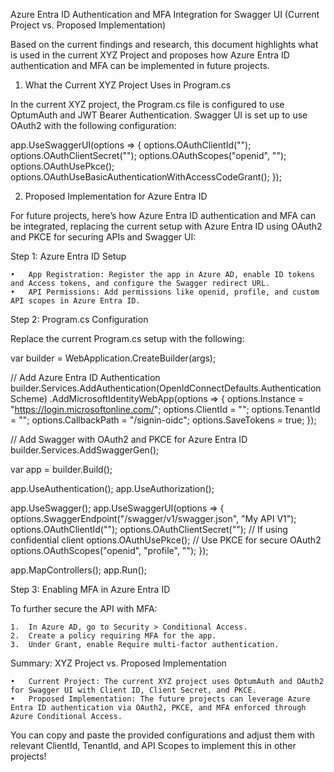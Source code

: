 Azure Entra ID Authentication and MFA Integration for Swagger UI (Current Project vs. Proposed Implementation)

Based on the current findings and research, this document highlights what is used in the current XYZ Project and proposes how Azure Entra ID authentication and MFA can be implemented in future projects.

1. What the Current XYZ Project Uses in Program.cs

In the current XYZ project, the Program.cs file is configured to use OptumAuth and JWT Bearer Authentication. Swagger UI is set up to use OAuth2 with the following configuration:

app.UseSwaggerUI(options =>
{
    options.OAuthClientId("<xyz-client-id>");
    options.OAuthClientSecret("<xyz-client-secret>");
    options.OAuthScopes("openid", "<custom-api-scope>");
    options.OAuthUsePkce();
    options.OAuthUseBasicAuthenticationWithAccessCodeGrant();
});

2. Proposed Implementation for Azure Entra ID

For future projects, here’s how Azure Entra ID authentication and MFA can be integrated, replacing the current setup with Azure Entra ID using OAuth2 and PKCE for securing APIs and Swagger UI:

Step 1: Azure Entra ID Setup

	•	App Registration: Register the app in Azure AD, enable ID tokens and Access tokens, and configure the Swagger redirect URL.
	•	API Permissions: Add permissions like openid, profile, and custom API scopes in Azure Entra ID.

Step 2: Program.cs Configuration

Replace the current Program.cs setup with the following:

var builder = WebApplication.CreateBuilder(args);

// Add Azure Entra ID Authentication
builder.Services.AddAuthentication(OpenIdConnectDefaults.AuthenticationScheme)
    .AddMicrosoftIdentityWebApp(options =>
    {
        options.Instance = "https://login.microsoftonline.com/";
        options.ClientId = "<your-client-id>";
        options.TenantId = "<your-tenant-id>";
        options.CallbackPath = "/signin-oidc";
        options.SaveTokens = true;
    });

// Add Swagger with OAuth2 and PKCE for Azure Entra ID
builder.Services.AddSwaggerGen();

var app = builder.Build();

app.UseAuthentication();
app.UseAuthorization();

app.UseSwagger();
app.UseSwaggerUI(options =>
{
    options.SwaggerEndpoint("/swagger/v1/swagger.json", "My API V1");
    options.OAuthClientId("<your-client-id>");
    options.OAuthClientSecret("<your-client-secret>"); // If using confidential client
    options.OAuthUsePkce(); // Use PKCE for secure OAuth2
    options.OAuthScopes("openid", "profile", "<your-api-scope>");
});

app.MapControllers();
app.Run();

Step 3: Enabling MFA in Azure Entra ID

To further secure the API with MFA:

	1.	In Azure AD, go to Security > Conditional Access.
	2.	Create a policy requiring MFA for the app.
	3.	Under Grant, enable Require multi-factor authentication.

Summary: XYZ Project vs. Proposed Implementation

	•	Current Project: The current XYZ project uses OptumAuth and OAuth2 for Swagger UI with Client ID, Client Secret, and PKCE.
	•	Proposed Implementation: The future projects can leverage Azure Entra ID authentication via OAuth2, PKCE, and MFA enforced through Azure Conditional Access.

You can copy and paste the provided configurations and adjust them with relevant ClientId, TenantId, and API Scopes to implement this in other projects!

